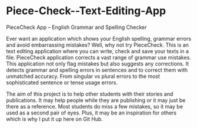 # Piece-Check--Text-Editing-App

PieceCheck App – English Grammar and Spelling Checker

Ever want an application which shows your English spelling, grammar errors and avoid embarrassing mistakes? Well, why not try PieceCheck. This is an text editing application where you can write, check and save your texts in a file. PieceCheck application corrects a vast range of grammar use mistakes. This application not only flag mistakes but also suggests any corrections. It detects grammar and spelling errors in sentences and to correct them with unmatched accuracy. From singular vs plural errors to the most sophisticated sentence or tense usage errors.

The aim of this project is to help other students with their stories and publications. It may help people while they are publishing or it may just be there as a reference. Most students do miss a few mistakes, so it may be used as a second pair of eyes. Plus, it may be an inspiration for others which is why I put it up here on Git Hub.
